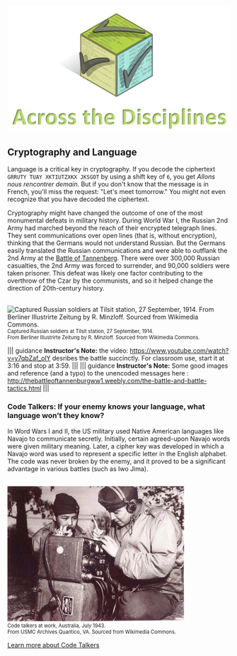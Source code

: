 
<figure class="snippetimg" style="margin: 0 auto;width:100%">
  <img src=".guides/img/Discintro.PNG">
  </figure>

## Cryptography and Language
 Language is a critical key in cryptography.  If you decode the ciphertext `GRRUTY TUAY XKTIUTZXKX JKSGOT` by using a shift key of `6`, you get *Allons nous rencontrer demain.*  But if you don't know that the message is in French, you'll miss the request: "Let's meet tomorrow." You might not even recognize that you have decoded the ciphertext.

Cryptography might have changed the outcome of one of the most monumental defeats in military history. During World War I, the Russian 2nd Army had marched beyond the reach of their encrypted telegraph lines. They sent communications over open lines (that is, without encryption), thinking that the Germans would not understand Russian. But the Germans easily translated the Russian communications and were able to outflank the 2nd Army at the  [Battle of Tannenberg](http://thebattleoftannenburgww1.weebly.com/the-battle-and-battle-tactics.html). There were over 300,000 Russian casualties, the 2nd Army was forced to surrender, and 90,000 soldiers were taken prisoner. This defeat was likely one factor contributing to the overthrow of the Czar by the communists, and so it helped change the direction of 20th-century history.

</br>
<figure class="snippetimg" style="margin: 0 auto; width:100%">
  <img src=".guides/img/Tannenberg_001.jpg" alt="Captured Russian soldiers at Tilsit station, 27 September, 1914. From Berliner Illustrirte Zeitung by R. Minzloff. Sourced from Wikimedia Commons.">
  <figcaption style="font-size: 0.8em; text-align: left;">Captured Russian soldiers at Tilsit station, 27 September, 1914. 
  </br>
From Berliner Illustrirte Zeitung by R. Minzloff. Sourced from Wikimedia Commons.</figcaption>
</figure>


||| guidance
**Instructor's Note:** the video:  https://www.youtube.com/watch?v=y7qbZaf_olY  desribes the battle succinctly. For classroom use, start it at 3:16 and stop at 3:59.
|||
||| guidance
**Instructor's Note:** Some good images and reference (and a typo) to the unencoded messages here : http://thebattleoftannenburgww1.weebly.com/the-battle-and-battle-tactics.html
|||



### Code Talkers: If your enemy knows your language, what language won’t they know? ###

In Word Wars I and II, the US military used Native American languages like Navajo to communicate secretly. Initially, certain agreed-upon Navajo words were given military meaning.  Later, a cipher key was developed in which a Navajo word was used to represent a specific letter in the English alphabet. The code was never broken by the enemy, and it proved to be a significant advantage in various battles (such as Iwo Jima). 

</br>
<figure class="snippetimg" style="margin: 0 auto;width:100%">
  <img src=".guides/img/Codetalkers.jpg" alt="Code talkers at work, Australia, July 1943. From USMC Archives Quantico, VA. Sourced from Wikimedia Commons.">
  <figcaption style="font-size: 0.8em; text-align: left;">Code talkers at work, Australia, July 1943.   
  </br>
From USMC Archives Quantico, VA. Sourced from Wikimedia Commons.</figcaption>
</figure>


[Learn more about Code Talkers](http://www.nmai.si.edu/education/codetalkers/html/chapter4.html)  
